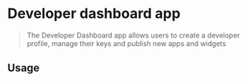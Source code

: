 # Developer dashboard app

> The Developer Dashboard app allows users to create a developer profile, manage their keys and publish new apps and widgets

## Usage

```tsx
```
